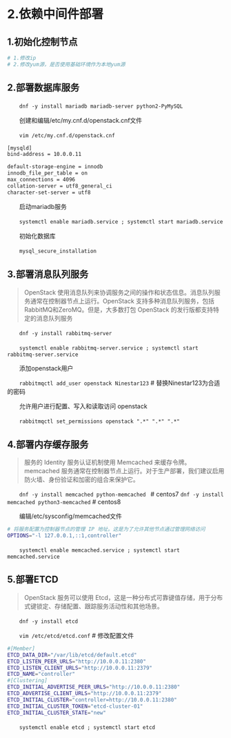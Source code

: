 # 2.依赖中间件部署

## 1.初始化控制节点

```bash
# 1.修改ip
# 2.修改yum源，是否使用基础环境作为本地yum源
```

## 2.部署数据库服务

　　`dnf -y install mariadb mariadb-server python2-PyMySQL`

　　创建和编辑/etc/my.cnf.d/openstack.cnf文件

　　`vim /etc/my.cnf.d/openstack.cnf`

```bash
[mysqld]
bind-address = 10.0.0.11

default-storage-engine = innodb
innodb_file_per_table = on
max_connections = 4096
collation-server = utf8_general_ci
character-set-server = utf8

```

　　启动mariadb服务

　　`systemctl enable mariadb.service ; systemctl start mariadb.service`

　　初始化数据库

　　`mysql_secure_installation`

## 3.部署消息队列服务

> OpenStack 使用消息队列来协调服务之间的操作和状态信息。消息队列服务通常在控制器节点上运行。OpenStack 支持多种消息队列服务，包括RabbitMQ和ZeroMQ。但是，大多数打包 OpenStack 的发行版都支持特定的消息队列服务

　　`dnf -y install rabbitmq-server`

　　`systemctl enable rabbitmq-server.service ; systemctl start rabbitmq-server.service`

　　添加openstack用户

　　`rabbitmqctl add_user openstack Ninestar123` # 替换Ninestar123为合适的密码

　　允许用户进行配置、写入和读取访问 openstack

　　`rabbitmqctl set_permissions openstack ".*" ".*" ".*"`

## 4.部署内存缓存服务

> 服务的 Identity 服务认证机制使用 Memcached 来缓存令牌。memcached 服务通常在控制器节点上运行。对于生产部署，我们建议启用防火墙、身份验证和加密的组合来保护它。

　　`dnf -y install memcached python-memcached `      # centos7
`dnf -y install memcached python3-memcached`      # centos8

　　编辑/etc/sysconfig/memcached文件

```bash
# 将服务配置为控制器节点的管理 IP 地址。这是为了允许其他节点通过管理网络访问
OPTIONS="-l 127.0.0.1,::1,controller"

```

　　`systemctl enable memcached.service ; systemctl start memcached.service`

## 5.部署ETCD

> OpenStack 服务可以使用 Etcd，这是一种分布式可靠键值存储，用于分布式键锁定、存储配置、跟踪服务活动性和其他场景。

　　`dnf -y install etcd`

　　`vim /etc/etcd/etcd.conf`  # 修改配置文件&#x20;

```bash
#[Member]
ETCD_DATA_DIR="/var/lib/etcd/default.etcd"
ETCD_LISTEN_PEER_URLS="http://10.0.0.11:2380"
ETCD_LISTEN_CLIENT_URLS="http://10.0.0.11:2379"
ETCD_NAME="controller"
#[Clustering]
ETCD_INITIAL_ADVERTISE_PEER_URLS="http://10.0.0.11:2380"
ETCD_ADVERTISE_CLIENT_URLS="http://10.0.0.11:2379"
ETCD_INITIAL_CLUSTER="controller=http://10.0.0.11:2380"
ETCD_INITIAL_CLUSTER_TOKEN="etcd-cluster-01"
ETCD_INITIAL_CLUSTER_STATE="new"

```

　　`systemctl enable etcd ; systemctl start etcd`
